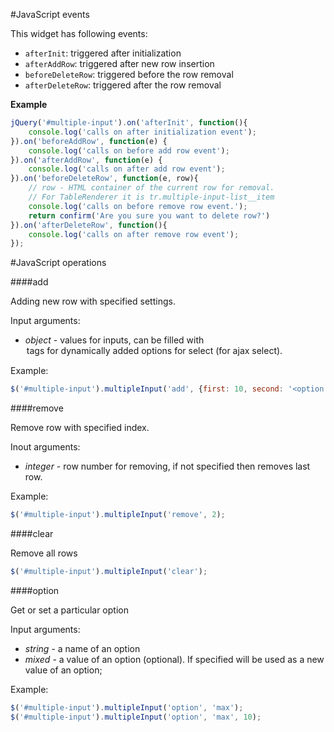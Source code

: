 #JavaScript events

This widget has following events:
 - `afterInit`: triggered after initialization
 - `afterAddRow`: triggered after new row insertion
 - `beforeDeleteRow`: triggered before the row removal
 - `afterDeleteRow`: triggered after the row removal

**Example**

```js
jQuery('#multiple-input').on('afterInit', function(){
    console.log('calls on after initialization event');
}).on('beforeAddRow', function(e) {
    console.log('calls on before add row event');
}).on('afterAddRow', function(e) {
    console.log('calls on after add row event');
}).on('beforeDeleteRow', function(e, row){
    // row - HTML container of the current row for removal.
    // For TableRenderer it is tr.multiple-input-list__item
    console.log('calls on before remove row event.');
    return confirm('Are you sure you want to delete row?')
}).on('afterDeleteRow', function(){
    console.log('calls on after remove row event');
});
```

#JavaScript operations

####add

Adding new row with specified settings.

Input arguments:
- *object* - values for inputs, can be filled with <option> tags for dynamically added options for select (for ajax select).
 
Example:

```js
$('#multiple-input').multipleInput('add', {first: 10, second: '<option value="2" selected="selected">second</option>'});
```

####remove

Remove row with specified index.

Inout arguments:
- *integer* - row number for removing, if not specified then removes last row.

Example:

```js
$('#multiple-input').multipleInput('remove', 2);
```

####clear

Remove all rows

```js
$('#multiple-input').multipleInput('clear');
```

####option

Get or set a particular option

Input arguments:
- *string* - a name of an option
- *mixed* - a value of an option (optional). If specified will be used as a new value of an option;

Example:

```js
$('#multiple-input').multipleInput('option', 'max');
$('#multiple-input').multipleInput('option', 'max', 10);

```



